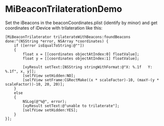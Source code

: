 MiBeaconTrilaterationDemo
=========================

Set the iBeacons in the beaconCoordinates.plist (identify by minor) and get coordinates of iDevice with trilateration like this:

    [MiBeaconTrilaterator trilaterateWithBeacons:foundBeacons done:^(NSString *error, NSArray *coordinates) {
        if ([error isEqualToString:@""])
        {
            float x = [[coordinates objectAtIndex:0] floatValue];
            float y = [[coordinates objectAtIndex:1] floatValue];
            
            [xyResult setText:[NSString stringWithFormat:@"X: %.1f   Y: %.1f", x, y]];
            [selfView setHidden:NO];
            [selfView setFrame:CGRectMake((x * scaleFactor)-10, (maxY-(y * scaleFactor))-10, 20, 20)];
        }
        else
        {
            NSLog(@"%@", error);
            [xyResult setText:@"unable to trilaterate"];
            [selfView setHidden:YES];
        }
    }];
